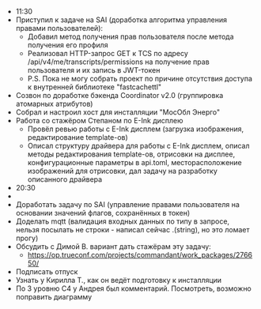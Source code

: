 * 11:30
* Приступил к задаче на SAI (доработка алгоритма управления правами пользователей):
	* Добавил метод получения прав пользователя после метода получения его профиля
	* Реализовал HTTP-запрос GET к TCS по адресу /api/v4/me/transcripts/permissions на получение прав пользователя и их запись в JWT-токен
	* P.S. Пока не могу собрать проект по причине отсутствия доступа к внутренней библиотеке "fastcachettl"
* Созвон по доработке бэкенда Coordinator v2.0 (группировка атомарных атрибутов)
* Собрал и настроил хост для инсталляции "МосОбл Энерго"
* Работа со стажёром Степаном по E-Ink дисплею
	* Провёл ревью работы с E-Ink дисплем (загрузка изображения, редактирование template-ов)
	* Описал структуру драйвера для работы с E-Ink дисплем, описал методы редактирования template-ов, отрисовки на дисплее, конфигурационные параметры в api.toml, месторасположение изображений для отрисовки, дал задачу на разработку описанного драйвера
* 20:30
* 
* Доработать задачу по SAI (управление правами пользователя на основании значений флагов, сохранённых в токен)
* Доделать mqtt (валидация входных данных по типу в запросе, нельзя посылать не строки - написал сейчас .(string), но это ломает прогу)
* Обсудить с Димой В. вариант дать стажёрам эту задачу:
	* https://op.trueconf.com/projects/commandant/work_packages/276650/
* Подписать отпуск
* Узнать у Кирилла Т., как он ведёт подготовку к инсталляции
* По 3 уровню С4 у Андрея был комментарий. Посмотреть, возможно поправить диаграмму